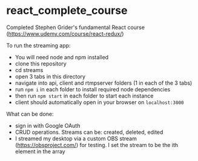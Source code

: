 # react_complete_course
Completed Stephen Grider's fundamental React course (https://www.udemy.com/course/react-redux/)


To run the streaming app:

- You will need node and npm installed
- clone this repository
- cd streams
- open 3 tabs in this directory
- navigate into api, client and rtmpserver folders (1 in each of the 3 tabs)
- run `npm i` in each folder to install required node dependencies
- then run `npm start` in each folder to start each instance
- client should automatically open in your browser on `localhost:3000`

What can be done: 
- sign in with Google OAuth
- CRUD operations. Streams can be: created, deleted, edited
- I streamed my desktop via a custom OBS stream (https://obsproject.com/) for testing. I set the stream to be the ith element in the array

